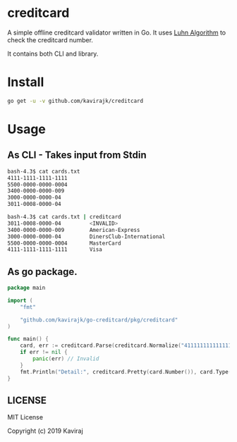 # creditcard
A simple offline creditcard validator written in Go.
It uses [Luhn Algorithm](https://en.wikipedia.org/wiki/Luhn_algorithm) to check the creditcard number.

It contains both CLI and library.

# Install
```bash
go get -u -v github.com/kavirajk/creditcard
```

# Usage
## As CLI - Takes input from Stdin
```bash
bash-4.3$ cat cards.txt
4111-1111-1111-1111
5500-0000-0000-0004
3400-0000-0000-009
3000-0000-0000-04
3011-0008-0000-04

bash-4.3$ cat cards.txt | creditcard
3011-0008-0000-04         <INVALID>
3400-0000-0000-009        American-Express
3000-0000-0000-04         DinersClub-International
5500-0000-0000-0004       MasterCard
4111-1111-1111-1111       Visa
```

## As go package.
```go
package main

import (
	"fmt"

	"github.com/kavirajk/go-creditcard/pkg/creditcard"
)

func main() {
	card, err := creditcard.Parse(creditcard.Normalize("4111111111111111")) // Normalize is optional
	if err != nil {
		panic(err) // Invalid
	}
	fmt.Println("Detail:", creditcard.Pretty(card.Number()), card.Type())
}
```

## LICENSE
MIT License

Copyright (c) 2019 Kaviraj
